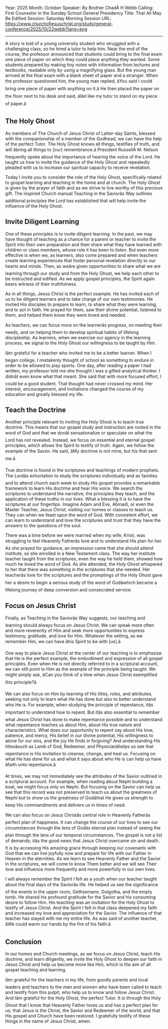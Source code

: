 Year: 2025
Month: October
Speaker: By Brother ChadÂ H Webb
Calling: First Counselor in the Sunday School General Presidency
Title: That All May Be Edified
Session: Saturday Morning Session
URL: https://www.churchofjesuschrist.org/study/general-conference/2025/10/22webb?lang=eng

---

A story is told of a young university student who struggled with a challenging class, so he hired a tutor to help him. Near the end of the course, the professor announced that students could bring to the final exam one piece of paper on which they could place anything they wanted. Some students prepared by making tiny notes with information from lectures and textbooks, readable only by using a magnifying glass. But the young man arrived at the final exam with a blank sheet of paper and a stranger. When the professor questioned him, the young man replied, âYou said I could bring one piece of paper with anything on it.â He then placed the paper on the floor next to his desk and said, âIâd like my tutor to stand on my piece of paper.â


## The Holy Ghost

As members of The Church of Jesus Christ of Latter-day Saints, blessed with the companionship of a member of the Godhead, we can have the help of the perfect Tutor. The Holy Ghost knows all things, testifies of truth, and will âbring all things to [our] remembrance.â President RussellÂ M. Nelson frequently spoke about the importance of hearing the voice of the Lord. He taught us how to invite the guidance of the Holy Ghost and repeatedly pleaded with us to increase our spiritual capacity to receive revelation.

Today I invite you to consider the role of the Holy Ghost, specifically related to gospel learning and teaching in the home and at church. The Holy Ghost is given by the prayer of faith and as we strive to live worthy of this precious gift. The inspired Church manual Teaching in the Saviorâs Way outlines additional principles the Lord has established that will help invite the influence of the Holy Ghost.


## Invite Diligent Learning

One of these principles is to invite diligent learning. In the past, we may have thought of teaching as a chance for a parent or teacher to invite the Spirit into their own preparation and then share what they have learned with children or class members, whose role it has been to listen. But even more effective is when we, as learners, also come prepared and when teachers create learning experiences that foster personal revelation directly to our hearts and minds. Then, as weâre given opportunities to share what we are learning through our study and from the Holy Ghost, we help each other to be instructed and edified. As we apply gospel principles, the Spirit again bears witness of their truthfulness.

As in all things, Jesus Christ is the perfect example. He has invited each of us to be diligent learners and to take charge of our own testimonies. He invited His disciples to prepare to learn, to share what they were learning, and to act in faith. He prayed for them, saw their divine potential, listened to them, and helped them know they were loved and needed.

As teachers, we can focus more on the learnerâs progress, on meeting their needs, and on helping them to develop spiritual habits of lifelong discipleship. As learners, when we exercise our agency in the learning process, we signal to the Holy Ghost our willingness to be taught by Him.

Iâm grateful for a teacher who invited me to be a better learner. When I began college, I mistakenly thought of school as something to endure in order to be allowed to play sports. One day, after reading a paper I had written, my professor told me she thought I was a gifted analytical thinker. I didnât even know what that meant. She said that with more focused effort, I could be a good student. That thought had never crossed my mind. Her interest, encouragement, and invitations changed the course of my education and greatly blessed my life.


## Teach the Doctrine

Another principle relevant to inviting the Holy Ghost is to teach true doctrine. This means that our gospel study and instruction are rooted in the word of God and that we donât sensationalize or speculate on what the Lord has not revealed. Instead, we focus on essential and eternal gospel principles, which allows the Spirit to testify of truth. Again, we follow the example of the Savior. He said, âMy doctrine is not mine, but his that sent me.â

True doctrine is found in the scriptures and teachings of modern prophets. The Lordâs exhortation to study the scriptures individually and as families and to attend church each week to study His gospel provides a remarkable framework to learn His doctrine and hear His voice. We search the scriptures to understand the narrative, the principles they teach, and the application of these truths in our lives. What a blessing it is to have the scriptures at our fingertips. Imagine Adam and Eve, Abinadi, or even the Master Teacher, Jesus Christ, visiting our homes or classes to teach us. They can when we feast upon the word of God. With consistent effort, we can learn to understand and love the scriptures and trust that they have the answers to the questions of the soul.

There was a time before we were married when my wife, Kristi, was struggling to feel Heavenly Fatherâs love and to understand His plan for her. As she prayed for guidance, an impression came that she should attend institute, so she enrolled in a New Testament class. The way her institute teacher taught from the scriptures, even the way he held them, showed how much he loved the word of God. As she attended, the Holy Ghost whispered to her that there was something in the scriptures that she needed. Her teacherâs love for the scriptures and the promptings of the Holy Ghost gave her a desire to begin a serious study of the word of Godâwhich became a lifelong journey of deep conversion and consecrated service.


## Focus on Jesus Christ

Finally, as Teaching in the Saviorâs Way suggests, our teaching and learning should always focus on Jesus Christ. We can speak more often and more reverently of Him and seek more opportunities to express testimony, gratitude, and love for Him. Whatever the setting, as we remember Him, we can have âhis Spirit to be with [us].â

One way to place Jesus Christ at the center of our teaching is to emphasize that He is the perfect example, the embodiment and expression of all gospel principles. Even when He is not directly referred to in a scriptural account, we can still point to Him as the example of the principle being taught. We might simply ask, âCan you think of a time when Jesus Christ exemplified this principle?â

We can also focus on Him by learning of His titles, roles, and attributes, seeking not only to learn what He has done but also to better understand who He is. For example, when studying the principle of repentance, itâs important to understand how to repent. But itâs also essential to remember what Jesus Christ has done to make repentance possible and to understand what repentance teaches us about Him, about His true nature and characteristics. What does our opportunity to repent say about His love, patience, and mercy, His belief in our divine potential, His willingness to atone for our sins, and the joy He finds in forgiving? And understanding His titlesâsuch as Lamb of God, Redeemer, and Physicianâhelps us see that repentance is His invitation to cleanse, change, and heal us. Focusing on what He has done for us and what it says about who He is can help us have âfaith unto repentance.â

At times, we may not immediately see the attributes of the Savior outlined in a scriptural account. For example, when reading about Nephi building a boat, we might focus only on Nephi. But focusing on the Savior can help us see that this record was not preserved to teach us about the greatness of Nephi but to show us the greatness of Godâthat He gives us strength to keep His commandments and delivers us in times of need.

We can also focus on Jesus Christâs central role in Heavenly Fatherâs perfect plan of happiness. It can change the course of our lives to see our circumstances through the lens of Godâs eternal plan instead of seeing the plan through the lens of our temporal circumstances. The gospel is not a list of demands; itâs the good news that Jesus Christ overcame sin and death. It is by accessing His amazing grace through keeping our covenants with God that we can live joyfully now and prepare for life with our Father in Heaven in the eternities. As we learn to see Heavenly Father and the Savior in the scriptures, we will come to know Them better and we will see Their love and influence more frequently and more powerfully in our own lives.

I will always remember the Spirit I felt as a youth when our teacher taught about the final days of the Saviorâs life. He helped us see the significance of the events in the upper room, Gethsemane, Golgotha, and the empty tomb. He shared his profound gratitude for the Savior and his consuming desire to follow Him. His teaching was an invitation for the Holy Ghost to testify of Jesus Christ. And the Spirit I felt in that class deepened my faith and increased my love and appreciation for the Savior. The influence of that teacher has stayed with me my entire life. As was said of another teacher, âWe could warm our hands by the fire of his faith.â


## Conclusion

In our homes and Church meetings, as we focus on Jesus Christ, teach His doctrine, and learn diligently, we invite the Holy Ghost to deepen our faith in Jesus Christ and help us become more like Him, which is the aim of all gospel teaching and learning.

Iâm grateful for the teachers in my life, from goodly parents and local leaders and teachers to the men and women who have been called to teach and testify from this pulpit, who help us to know and follow Jesus Christ. And Iâm grateful for the Holy Ghost, the perfect Tutor. It is through the Holy Ghost that I know that Heavenly Father loves us and has a perfect plan for us; that Jesus is the Christ, the Savior and Redeemer of the world; and that His gospel and Church have been restored. I gratefully testify of these things in the name of Jesus Christ, amen.